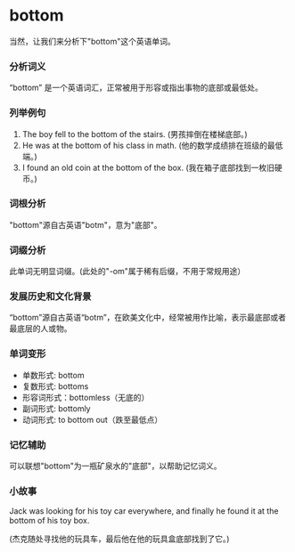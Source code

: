 # bottom

当然，让我们来分析下"bottom"这个英语单词。

  

### 分析词义

  

“bottom” 是一个英语词汇，正常被用于形容或指出事物的底部或最低处。

  

### 列举例句

  

1.  The boy fell to the bottom of the stairs. (男孩摔倒在楼梯底部。)
2.  He was at the bottom of his class in math. (他的数学成绩排在班级的最低端。)
3.  I found an old coin at the bottom of the box. (我在箱子底部找到一枚旧硬币。)

  

### 词根分析

  

"bottom"源自古英语"botm"，意为"底部"。

  

### 词缀分析

  

此单词无明显词缀。(此处的"-om"属于稀有后缀，不用于常规用途）

  

### 发展历史和文化背景

  

“bottom”源自古英语“botm”，在欧美文化中，经常被用作比喻，表示最底部或者最底层的人或物。

  

### 单词变形

  

*   单数形式: bottom
*   复数形式: bottoms
*   形容词形式：bottomless（无底的）
*   副词形式: bottomly
*   动词形式: to bottom out（跌至最低点）

  

### 记忆辅助

  

可以联想"bottom"为一瓶矿泉水的"底部"，以帮助记忆词义。

  

### 小故事

  

Jack was looking for his toy car everywhere, and finally he found it at the bottom of his toy box.

  

(杰克随处寻找他的玩具车，最后他在他的玩具盒底部找到了它。)

